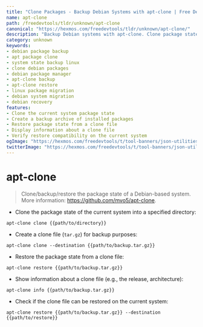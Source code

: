 ```yaml
---
title: "Clone Packages - Backup Debian Systems with apt-clone | Free DevTools"
name: apt-clone
path: /freedevtools/tldr/unknown/apt-clone
canonical: "https://hexmos.com/freedevtools/tldr/unknown/apt-clone/"
description: "Backup Debian systems with apt-clone. Clone package states for disaster recovery and system migration. Free online tool, no registration required."
category: unknown
keywords:
- debian package backup
- apt package clone
- system state backup linux
- clone debian packages
- debian package manager
- apt-clone backup
- apt-clone restore
- linux package migration
- debian system migration
- debian recovery
features:
- Clone the current system package state
- Create a backup archive of installed packages
- Restore package state from a clone file
- Display information about a clone file
- Verify restore compatibility on the current system
ogImage: "https://hexmos.com/freedevtools/t/tool-banners/json-utilities-banner.png"
twitterImage: "https://hexmos.com/freedevtools/t/tool-banners/json-utilities-banner.png"
---
```


# apt-clone

> Clone/backup/restore the package state of a Debian-based system.
> More information: <https://github.com/mvo5/apt-clone>.

- Clone the package state of the current system into a specified directory:

`apt-clone clone {{path/to/directory}}`

- Create a clone file (`tar.gz`) for backup purposes:

`apt-clone clone --destination {{path/to/backup.tar.gz}}`

- Restore the package state from a clone file:

`apt-clone restore {{path/to/backup.tar.gz}}`

- Show information about a clone file (e.g., the release, architecture):

`apt-clone info {{path/to/backup.tar.gz}}`

- Check if the clone file can be restored on the current system:

`apt-clone restore {{path/to/backup.tar.gz}} --destination {{path/to/restore}}`
